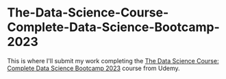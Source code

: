 # The-Data-Science-Course-Complete-Data-Science-Bootcamp-2023
This is where I'll submit my work completing the [The Data Science Course: Complete Data Science Bootcamp 2023](https://www.udemy.com/course/the-data-science-course-complete-data-science-bootcamp/) course from Udemy.
